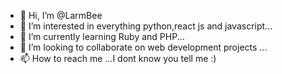 - 👋 Hi, I’m @LarmBee
- 👀 I’m interested in everything python,react js and javascript...
- 🌱 I’m currently learning Ruby and PHP...
- 💞️ I’m looking to collaborate on web development projects ...
- 📫 How to reach me ...I dont know you tell me :)

